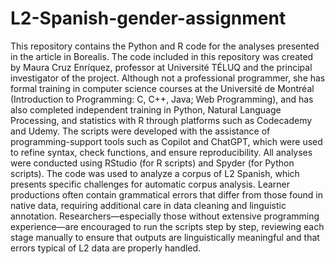 # L2-Spanish-gender-assignment
This repository contains the Python and R code for the analyses presented in the article in Borealis.
The code included in this repository was created by Maura Cruz Enríquez, professor at Université TÉLUQ and the principal investigator of the project. Although not a professional programmer, she has formal training in computer science courses at the Université de Montréal (Introduction to Programming: C, C++, Java; Web Programming), and has also completed independent training in Python, Natural Language Processing, and statistics with R through platforms such as Codecademy and Udemy.
The scripts were developed with the assistance of programming-support tools such as Copilot and ChatGPT, which were used to refine syntax, check functions, and ensure reproducibility.
All analyses were conducted using RStudio (for R scripts) and Spyder (for Python scripts).
The code was used to analyze a corpus of L2 Spanish, which presents specific challenges for automatic corpus analysis. Learner productions often contain grammatical errors that differ from those found in native data, requiring additional care in data cleaning and linguistic annotation.
Researchers—especially those without extensive programming experience—are encouraged to run the scripts step by step, reviewing each stage manually to ensure that outputs are linguistically meaningful and that errors typical of L2 data are properly handled.


